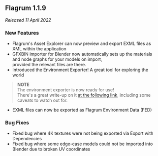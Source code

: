 ## Flagrum 1.1.9

_Released 11 April 2022_

### New Features

- Flagrum's Asset Explorer can now preview and export EXML files as XML within the application
- GFXBIN importer for Blender now automatically sets up the materials and node graphs for your models on import,  
  provided the relevant files are there.
- Introduced the Environment Exporter! A great tool for exploring the world  

> **NOTE**   
> The environment exporter is now ready for use!  
> There's a great write-up on it 
> [at the following link](https://github.com/Kizari/Flagrum/wiki/Environment-Exporter), 
> including some caveats to watch out for.

- EXML files can now be exported as Flagrum Environment Data (FED)

### Bug Fixes

- Fixed bug where 4K textures were not being exported via Export with Dependencies
- Fixed bug where some edge-case models could not be imported into Blender due to broken UV coordinates